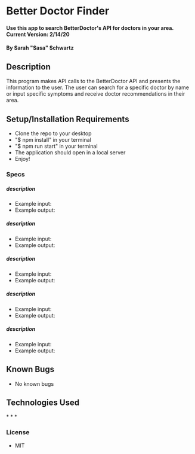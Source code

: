 # Better Doctor Finder

#### Use this app to search BetterDoctor's API for doctors in your area. Current Version: 2/14/20

#### By Sarah "Sasa" Schwartz

## Description

This program makes API calls to the BetterDoctor API and presents the information to the user. The user can search for a specific doctor by name or input specific symptoms and receive doctor recommendations in their area.

## Setup/Installation Requirements

- Clone the repo to your desktop
- "\$ npm install" in your terminal
- "\$ npm run start" in your terminal
- The application should open in a local server
- Enjoy!

### Specs

##### description

- Example input:
- Example output:

##### description

- Example input:
- Example output:

##### description

- Example input:
- Example output:

##### description

- Example input:
- Example output:

##### description

- Example input:
- Example output:

## Known Bugs

- No known bugs

## Technologies Used

\* \* \*

### License

- MIT
